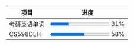 
| 项目       | 进度                                                          |
| -------- | ----------------------------------------------------------- |
| 考研英语单词   | <span><progress max=6546 value=2065></progress> 31% </span> |
| CS598DLH | <span><progress max=100 value=58></progress> 58% </span>    |
